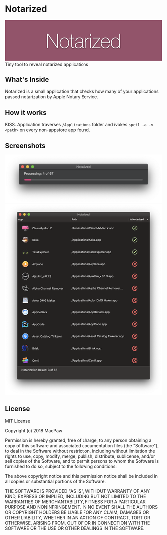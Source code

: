 # Notarized
![Logo](https://github.com/MacPaw/Notarized/raw/master/assets/logo.png)
Tiny tool to reveal notarized applications

## What's Inside

Notarized is a small application that checks how many of your applications passed notarization by Apple Notary Service.

## How it works

KISS. Application traverses `/Applications` folder and ivokes `spctl -a -v <path>` on every non-appstore app found.

## Screenshots

![Screenshot 2](https://github.com/MacPaw/Notarized/raw/master/assets/screenshot2.png)
![Screenshot 1](https://github.com/MacPaw/Notarized/raw/master/assets/screenshot1.png)

## License

MIT License

Copyright (c) 2018 MacPaw

Permission is hereby granted, free of charge, to any person obtaining a copy
of this software and associated documentation files (the "Software"), to deal
in the Software without restriction, including without limitation the rights
to use, copy, modify, merge, publish, distribute, sublicense, and/or sell
copies of the Software, and to permit persons to whom the Software is
furnished to do so, subject to the following conditions:

The above copyright notice and this permission notice shall be included in all
copies or substantial portions of the Software.

THE SOFTWARE IS PROVIDED "AS IS", WITHOUT WARRANTY OF ANY KIND, EXPRESS OR
IMPLIED, INCLUDING BUT NOT LIMITED TO THE WARRANTIES OF MERCHANTABILITY,
FITNESS FOR A PARTICULAR PURPOSE AND NONINFRINGEMENT. IN NO EVENT SHALL THE
AUTHORS OR COPYRIGHT HOLDERS BE LIABLE FOR ANY CLAIM, DAMAGES OR OTHER
LIABILITY, WHETHER IN AN ACTION OF CONTRACT, TORT OR OTHERWISE, ARISING FROM,
OUT OF OR IN CONNECTION WITH THE SOFTWARE OR THE USE OR OTHER DEALINGS IN THE
SOFTWARE.

